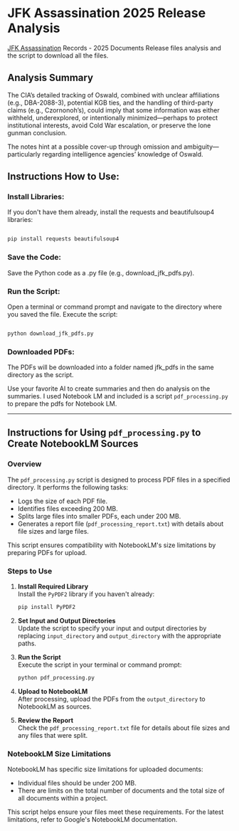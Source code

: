 # JFK Assassination 2025 Release Analysis

[JFK Assassination](https://en.wikipedia.org/wiki/Assassination_of_John_F._Kennedy) Records - 2025 Documents Release files analysis and  the script to download all the files.

## Analysis Summary 

The CIA’s detailed tracking of Oswald, combined with unclear affiliations (e.g., DBA-2088-3), potential KGB ties, and the handling of third-party claims (e.g., Czornonoh’s), could imply that some information was either withheld, underexplored, or intentionally minimized—perhaps to protect institutional interests, avoid Cold War escalation, or preserve the lone gunman conclusion.

The notes hint at a possible cover-up through omission and ambiguity—particularly regarding intelligence agencies’ knowledge of Oswald.


## Instructions How to Use:

### Install Libraries:

If you don't have them already, install the requests and beautifulsoup4 libraries:

```Bash

pip install requests beautifulsoup4
```

### Save the Code:

Save the Python code as a .py file (e.g., download_jfk_pdfs.py).

### Run the Script:

Open a terminal or command prompt and navigate to the directory where you saved the file.
Execute the script:

```Bash

python download_jfk_pdfs.py
```

### Downloaded PDFs:

The PDFs will be downloaded into a folder named jfk_pdfs in the same directory as the script.

Use your favorite AI  to create summaries and then do analysis on the summaries. I used Notebook LM and included is a script `pdf_processing.py`  to prepare the pdfs for Notebook LM.

---



## Instructions for Using `pdf_processing.py` to Create NotebookLM Sources

### Overview

The `pdf_processing.py` script is designed to process PDF files in a specified directory. It performs the following tasks:
- Logs the size of each PDF file.
- Identifies files exceeding 200 MB.
- Splits large files into smaller PDFs, each under 200 MB.
- Generates a report file (`pdf_processing_report.txt`) with details about file sizes and large files.

This script ensures compatibility with NotebookLM's size limitations by preparing PDFs for upload.

### Steps to Use

1. **Install Required Library**  
    Install the `PyPDF2` library if you haven't already:  
    ```bash
    pip install PyPDF2
    ```

2. **Set Input and Output Directories**  
    Update the script to specify your input and output directories by replacing `input_directory` and `output_directory` with the appropriate paths.

3. **Run the Script**  
    Execute the script in your terminal or command prompt:  
    ```bash
    python pdf_processing.py
    ```

4. **Upload to NotebookLM**  
    After processing, upload the PDFs from the `output_directory` to NotebookLM as sources.

5. **Review the Report**  
    Check the `pdf_processing_report.txt` file for details about file sizes and any files that were split.

### NotebookLM Size Limitations

NotebookLM has specific size limitations for uploaded documents:
- Individual files should be under 200 MB.
- There are limits on the total number of documents and the total size of all documents within a project.

This script helps ensure your files meet these requirements. For the latest limitations, refer to Google's NotebookLM documentation.
